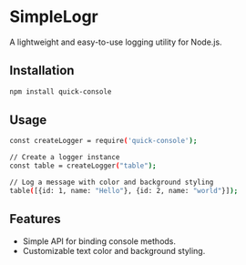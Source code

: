 # SimpleLogr

A lightweight and easy-to-use logging utility for Node.js.

## Installation

```bash
npm install quick-console
```

## Usage
```bash
const createLogger = require('quick-console');

// Create a logger instance
const table = createLogger("table");

// Log a message with color and background styling
table([{id: 1, name: "Hello"}, {id: 2, name: "world"}]);
```

## Features
- Simple API for binding console methods.
- Customizable text color and background styling.

